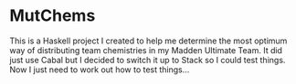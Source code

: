 # MutChems

This is a Haskell project I created to help me determine the most optimum way of distributing team chemistries in my Madden Ultimate Team.
It did just use Cabal but I decided to switch it up to Stack so I could test things.
Now I just need to work out how to test things...